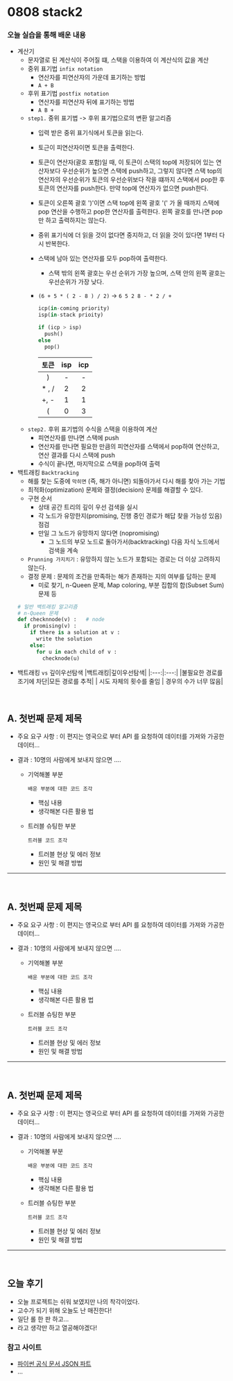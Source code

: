 # 0808 stack2
### 오늘 실습을 통해 배운 내용

- 계산기
  - 문자열로 된 계산식이 주어질 떄, 스택을 이용하여 이 계산식의 값을 계산
  - 중위 표기법 `infix notation`
    - 연산자를 피연산자의 가운데 표기하는 방법
    - `A + B`
  - 후위 표기법 `postfix notation`
    - 연산자를 피연산자 뒤에 표기하는 방법
    - `A B +`
  - `step1.` 중위 표기법 -> 후위 표기법으로의 변환 알고리즘
    - 입력 받은 중위 표기식에서 토큰을 읽는다.
    - 토근이 피연산자이면 토큰을 출력한다.
    - 토큰이 연산자(괄호 포함)일 때, 이 토큰이 스택의 top에 저장되어 있는 연산자보다 우선순위가 높으면 스택에 push하고, 그렇지 않다면 스택 top의 연산자의 우선순위가 토큰의 우선순위보다 작을 떄까지 스택에서 pop한 후 토큰의 연산자를 push한다. 만약 top에 연산자가 없으면 push한다.
    - 토큰이 오른쪽 괄호 ')'이면 스택 top에 왼쪽 괄호 '(' 가 올 때까지 스택에 pop 연산을 수행하고 pop한 연산자를 출력한다. 왼쪽 괄호를 만나면 pop만 하고 출력하지는 않는다.
    - 중위 표기식에 더 읽을 것이 없다면 중지하고, 더 읽을 것이 있다면 1부터 다시 반복한다.
    - 스택에 남아 있는 연산자를 모두 pop하여 출력한다.
      - 스택 밖의 왼쪽 괄호는 우선 순위가 가장 높으며, 스택 안의 왼쪽 괄호는 우선순위가 가장 낮다.
    - `(6 + 5 * ( 2 - 8 ) / 2)` -> `6 5 2 8 - * 2 / +`

      ```python
      icp(in-coming priority)
      isp(in-stack prioity)

      if (icp > isp)  
        push()
      else 
        pop()
      ```
      |토큰|isp|icp|
      |:------:|:---:|:---:|
      |)|-|-|
      |* , /|2|2|
      |+, -|1|1|
      |(|0|3|
  - `step2.` 후위 표기법의 수식을 스택을 이용하여 계산
    - 피연산자를 만나면 스택에 push
    - 연산자를 만나면 필요한 만큼의 피연산자를 스택에서 pop하여 연산하고, 연산 결과를 다시 스택에 push
    - 수식이 끝나면, 마지막으로 스택을 pop하여 출력
- 백트래킹 `Backtracking`
  - 해를 찾는 도중에 `막히면` (즉, 해가 아니면) 되돌아가서 다시 해를 찾아 가는 기법
  - 최적화(optimization) 문제와 결정(decision) 문제를 해결할 수 있다. 
  - 구현 순서
    - 상태 공간 트리의 깊이 우선 검색을 실시
    - 각 노드가 유망한지(promising, 진행 중인 경로가 해답 찾을 가능성 있음) 점검
    - 만일 그 노드가 유망하지 않다면 (nopromising)
      - 그 노드의 부모 노드로 돌아가서(backtracking) 다음 자식 노드에서 검색을 계속
  - `Prunning 가지치기` : 유망하지 않는 노드가 포함되는 경로는 더 이상 고려하지 않는다.
  - 결정 문제 : 문제의 조건을 만족하는 해가 존재하는 지의 여부를 답하는 문제
    - 미로 찾기, n-Queen 문제, Map coloring, 부분 집합의 합(Subset Sum) 문제 등
  ```python 
  # 일반 백트래킹 알고리즘
  # n-Queen 문제
  def checknnode(v) :   # node
    if promising(v) :
      if there is a solution at v :
        write the solution
      else:
        for u in each child of v : 
          checknode(u)
  ```
- 백트래킹 `vs` 깊이우선탐색
    |백트래킹|깊이우선탐색|
    |:---:|:---:|
    |불필요한 경로를 조기에 차단|모든 경로를 추적|
    | 시도 자체의 횟수를 줄임 | 경우의 수가 너무 많음|

</br>

## A. 첫번째 문제 제목

* 주요 요구 사항 : 이 편지는 영국으로 부터 API 를 요청하여 데이터를 가져와 가공한 데이터...

* 결과 : 10명의 사람에게 보내지 않으면 ....
  
  * 기억해볼 부분
  
    ```
    배운 부분에 대한 코드 조각
    ```
  
    * 핵심 내용
    * 생각해본 다른 활용 법
  * 트러블 슈팅한 부분
  
    ```
    트러블 코드 조각
    ```
  
    * 트러블 현상 및 에러 정보
    * 원인 및 해결 방법

-----
</br>

## A. 첫번째 문제 제목

* 주요 요구 사항 : 이 편지는 영국으로 부터 API 를 요청하여 데이터를 가져와 가공한 데이터...

* 결과 : 10명의 사람에게 보내지 않으면 ....
  
  * 기억해볼 부분
  
    ```
    배운 부분에 대한 코드 조각
    ```
  
    * 핵심 내용
    * 생각해본 다른 활용 법
  * 트러블 슈팅한 부분
  
    ```
    트러블 코드 조각
    ```
  
    * 트러블 현상 및 에러 정보
    * 원인 및 해결 방법

-----
</br>

## A. 첫번째 문제 제목

* 주요 요구 사항 : 이 편지는 영국으로 부터 API 를 요청하여 데이터를 가져와 가공한 데이터...

* 결과 : 10명의 사람에게 보내지 않으면 ....
  
  * 기억해볼 부분
  
    ```
    배운 부분에 대한 코드 조각
    ```
  
    * 핵심 내용
    * 생각해본 다른 활용 법
  * 트러블 슈팅한 부분
  
    ```
    트러블 코드 조각
    ```
  
    * 트러블 현상 및 에러 정보
    * 원인 및 해결 방법

-----

</br>




## 오늘 후기

* 오늘 프로젝트는 쉬워 보였지만 나의 착각이었다.
* 고수가 되기 위해 오늘도 난 매진한다!
* 일단 롤 한 판 하고... 
* 라고 생각만 하고 열공해야겠다!



### 참고 사이트

* [파이썬 공식 문서 JSON 파트](https://docs.python.org/3.9/library/json.html)
* ...
